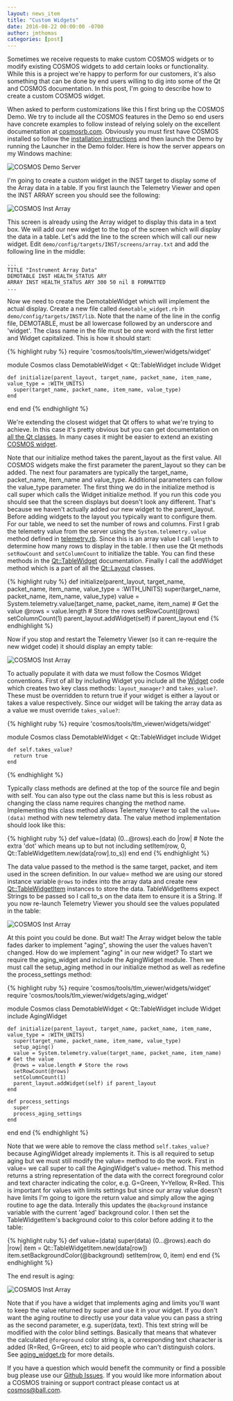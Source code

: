 ```yaml
---
layout: news_item
title: "Custom Widgets"
date: 2016-08-22 00:00:00 -0700
author: jmthomas
categories: [post]
---
```


Sometimes we receive requests to make custom COSMOS widgets or to modify existing COSMOS widgets to add certain looks or functionality. While this is a project we're happy to perform for our customers, it's also something that can be done by end users willing to dig into some of the Qt and COSMOS documentation. In this post, I'm going to describe how to create a custom COSMOS widget.

When asked to perform customizations like this I first bring up the COSMOS Demo. We try to include all the COSMOS features in the Demo so end users have concrete examples to follow instead of relying solely on the excellent documentation at [cosmosrb.com](http://cosmosrb.com/docs/home). Obviously you must first have COSMOS installed so follow the [installation instructions](http://cosmosrb.com/docs/v4/installation/) and then launch the Demo by running the Launcher in the Demo folder. Here is how the server appears on my Windows machine:

![COSMOS Demo Server](/img/2016_08_22_server.png)

I'm going to create a custom widget in the INST target to display some of the Array data in a table. If you first launch the Telemetry Viewer and open the INST ARRAY screen you should see the following:

![COSMOS Inst Array](/img/2016_08_22_inst_array.png)

This screen is already using the Array widget to display this data in a text box. We will add our new widget to the top of the screen which will display the data in a table. Let's add the line to the screen which will call our new widget. Edit `demo/config/targets/INST/screens/array.txt` and add the following line in the middle:

```
...
TITLE "Instrument Array Data"
DEMOTABLE INST HEALTH_STATUS ARY
ARRAY INST HEALTH_STATUS ARY 300 50 nil 8 FORMATTED
...
```

Now we need to create the DemotableWidget which will implement the actual display. Create a new file called `demotable_widget.rb` in `demo/config/targets/INST/lib`. Note that the name of the line in the config file, DEMOTABLE, must be all lowercase followed by an underscore and 'widget'. The class name in the file must be one word with the first letter and Widget capitalized. This is how it should start:

{% highlight ruby %}
require 'cosmos/tools/tlm_viewer/widgets/widget'

module Cosmos
class DemotableWidget < Qt::TableWidget
include Widget

    def initialize(parent_layout, target_name, packet_name, item_name, value_type = :WITH_UNITS)
      super(target_name, packet_name, item_name, value_type)
    end

end
end
{% endhighlight %}

We're extending the closest widget that Qt offers to what we're trying to achieve. In this case it's pretty obvious but you can get documentation on [all the Qt classes](http://doc.qt.io/qt-4.8/classes.html). In many cases it might be easier to extend an existing [COSMOS widget](https://github.com/BallAerospace/COSMOS/tree/master/lib/cosmos/tools/tlm_viewer/widgets).

Note that our initialize method takes the parent_layout as the first value. All COSMOS widgets make the first parameter the parent_layout so they can be added. The next four paramaters are typically the target_name, packet_name, item_name and value_type. Additional parameters can follow the value_type parameter. The first thing we do in the initialize method is call super which calls the Widget initialize method. If you run this code you should see that the screen displays but doesn't look any different. That's because we haven't actually added our new widget to the parent_layout. Before adding widgets to the layout you typically want to configure them. For our table, we need to set the number of rows and columns. First I grab the telemetry value from the server using the `System.telemetry.value` method defined in [telemetry.rb](https://github.com/BallAerospace/COSMOS/blob/master/lib/cosmos/packets/telemetry.rb). Since this is an array value I call `length` to determine how many rows to display in the table. I then use the Qt methods `setRowCount` and `setColumnCount` to initialize the table. You can find these methods in the [Qt::TableWidget](http://doc.qt.io/qt-4.8/qtablewidget.html) documentation. Finally I call the addWidget method which is a part of all the [Qt::Layout](http://doc.qt.io/qt-4.8/qlayout.html) classes.

{% highlight ruby %}
def initialize(parent_layout, target_name, packet_name, item_name, value_type = :WITH_UNITS)
super(target_name, packet_name, item_name, value_type)
value = System.telemetry.value(target_name, packet_name, item_name) # Get the value
@rows = value.length # Store the rows
setRowCount(@rows)
setColumnCount(1)
parent_layout.addWidget(self) if parent_layout
end
{% endhighlight %}

Now if you stop and restart the Telemetry Viewer (so it can re-require the new widget code) it should display an empty table:

![COSMOS Inst Array](/img/2016_08_22_inst_array2.png)

To actually populate it with data we must follow the Cosmos Widget conventions. First of all by including Widget you include all the [Widget](https://github.com/BallAerospace/COSMOS/blob/master/lib/cosmos/tools/tlm_viewer/widgets/widget.rb) code which creates two key class methods: `layout_manager?` and `takes_value?`. These must be overridden to return true if your widget is either a layout or takes a value respectively. Since our widget will be taking the array data as a value we must override `takes_value?`:

{% highlight ruby %}
require 'cosmos/tools/tlm_viewer/widgets/widget'

module Cosmos
class DemotableWidget < Qt::TableWidget
include Widget

    def self.takes_value?
      return true
    end

{% endhighlight %}

Typically class methods are defined at the top of the source file and begin with self. You can also type out the class name but this is less robust as changing the class name requires changing the method name. Implementing this class method allows Telemetry Viewer to call the `value=(data)` method with new telemetry data. The value method implementation should look like this:

{% highlight ruby %}
def value=(data)
(0...@rows).each do |row| # Note the extra 'dot' which means up to but not including
setItem(row, 0, Qt::TableWidgetItem.new(data[row].to_s))
end
end
{% endhighlight %}

The data value passed to the method is the same target, packet, and item used in the screen definition. In our value= method we are using our stored instance variable `@rows` to index into the array data and create new [Qt::TableWidgetItem](http://doc.qt.io/qt-4.8/qtablewidgetitem.html) instances to store the data. TableWidgetItems expect Strings to be passed so I call to_s on the data item to ensure it is a String. If you now re-launch Telemetry Viewer you should see the values populated in the table:

![COSMOS Inst Array](/img/2016_08_22_inst_array3.png)

At this point you could be done. But wait! The Array widget below the table fades darker to implement "aging", showing the user the values haven't changed. How do we implement "aging" in our new widget? To start we require the aging_widget and include the AgingWidget module. Then we must call the setup_aging method in our initialize method as well as redefine the process_settings method:

{% highlight ruby %}
require 'cosmos/tools/tlm_viewer/widgets/widget'
require 'cosmos/tools/tlm_viewer/widgets/aging_widget'

module Cosmos
class DemotableWidget < Qt::TableWidget
include Widget
include AgingWidget

    def initialize(parent_layout, target_name, packet_name, item_name, value_type = :WITH_UNITS)
      super(target_name, packet_name, item_name, value_type)
      setup_aging()
      value = System.telemetry.value(target_name, packet_name, item_name) # Get the value
      @rows = value.length # Store the rows
      setRowCount(@rows)
      setColumnCount(1)
      parent_layout.addWidget(self) if parent_layout
    end

    def process_settings
      super
      process_aging_settings
    end

end
end
{% endhighlight %}

Note that we were able to remove the class method `self.takes_value?` because AgingWidget already implements it. This is all required to setup aging but we must still modify the value= method to do the work. First in value= we call super to call the AgingWidget's value= method. This method returns a string representation of the data with the correct foreground color and text character indicating the color, e.g. G=Green, Y=Yellow, R=Red. This is important for values with limits settings but since our array value doesn't have limits I'm going to igore the return value and simply allow the aging routine to age the data. Interally this updates the `@background` instance variable with the current 'aged' background color. I then set the TableWidgetItem's background color to this color before adding it to the table:

{% highlight ruby %}
def value=(data)
super(data)
(0...@rows).each do |row|
item = Qt::TableWidgetItem.new(data[row])
item.setBackgroundColor(@background)
setItem(row, 0, item)
end
end
{% endhighlight %}

The end result is aging:

![COSMOS Inst Array](/img/2016_08_22_inst_array4.png)

Note that if you have a widget that implements aging and limits you'll want to keep the value returned by super and use it in your widget. If you don't want the aging routine to directly use your data value you can pass a string as the second parameter, e.g. super(data, text). This text string will be modified with the color blind settings. Basically that means that whatever the calculated `@foreground` color string is, a corresponding text character is added (R=Red, G=Green, etc) to aid people who can't distinguish colors. See [aging_widget.rb](https://github.com/BallAerospace/COSMOS/blob/master/lib/cosmos/tools/tlm_viewer/widgets/aging_widget.rb) for more details.

If you have a question which would benefit the community or find a possible bug please use our [Github Issues](https://github.com/BallAerospace/COSMOS/issues). If you would like more information about a COSMOS training or support contract please contact us at <cosmos@ball.com>.
